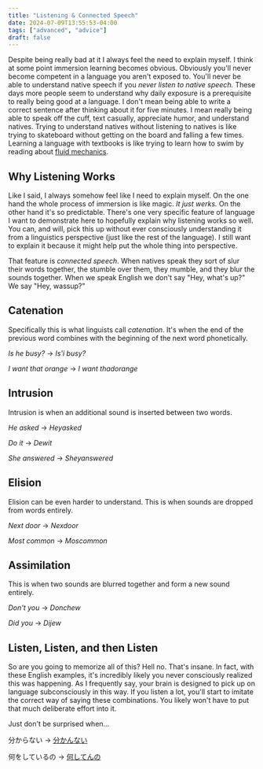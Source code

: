 ```yaml
---
title: "Listening & Connected Speech"
date: 2024-07-09T13:55:53-04:00
tags: ["advanced", "advice"]
draft: false
---
```


Despite being really bad at it I always feel the need to explain myself. I think at some point immersion learning becomes obvious. Obviously you'll never become competent in a language you aren't exposed to. You'll never be able to understand native speech if you *never listen to native speech.* These days more people seem to understand why daily exposure is a prerequisite to really being good at a language. I don't mean being able to write a correct sentence after thinking about it for five minutes. I mean really being able to speak off the cuff, text casually, appreciate humor, and understand natives. Trying to understand natives without listening to natives is like trying to skateboard without getting on the board and falling a few times. Learning a language with textbooks is like trying to learn how to swim by reading about [fluid mechanics](https://en.wikipedia.org/wiki/Fluid_mechanics).

## Why Listening Works

Like I said, I always somehow feel like I need to explain myself. On the one hand the whole process of immersion is like magic. *It just werks.* On the other hand it's so predictable. There's one very specific feature of language I want to demonstrate here to hopefully explain why listening works so well. You can, and will, pick this up without ever consciously understanding it from a linguistics perspective (just like the rest of the language). I still want to explain it because it might help put the whole thing into perspective.

That feature is *connected speech*. When natives speak they sort of slur their words together, the stumble over them, they mumble, and they blur the sounds together. When we speak English we don't say "Hey, what's up?" We say "Hey, wassup?"

## Catenation

Specifically this is what linguists call *catenation*. It's when the end of the previous word combines with the beginning of the next word phonetically.

*Is he busy?* -> *Is'i busy?*

*I want that orange* -> *I want thadorange*

## Intrusion

Intrusion is when an additional sound is inserted between two words.

*He asked* -> *Heyasked*

*Do it* -> *Dewit*

*She answered* -> *Sheyanswered*

## Elision

Elision can be even harder to understand. This is when sounds are dropped from words entirely.

*Next door* -> *Nexdoor*

*Most common* -> *Moscommon*

## Assimilation

This is when two sounds are blurred together and form a new sound entirely.

*Don't you* -> *Donchew*

*Did you* -> *Dijew*

## Listen, Listen, and then Listen

So are you going to memorize all of this? Hell no. That's insane. In fact, with these English examples, it's incredibly likely you never consciously realized this was happening. As I frequently say, your brain is designed to pick up on language subconsciously in this way. If you listen a lot, you'll start to imitate the correct way of saying these combinations. You likely won't have to put that much deliberate effort into it.

Just don't be surprised when...

分からない -> [分かんない](https://www.youtube.com/watch?v=r9q5JPKhqt0)

何をしているの -> [何してんの](https://youtu.be/fV1_9nU9fUQ?si=DPZ4iMKqXut0OzfZ&t=7)











